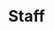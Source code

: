 ---
title: "Staff"
description: "Conteúdos que você pode esperar ver nessa edição da SEP!"
draft: false
bg_image: "images/company/conteudo.png"
---
